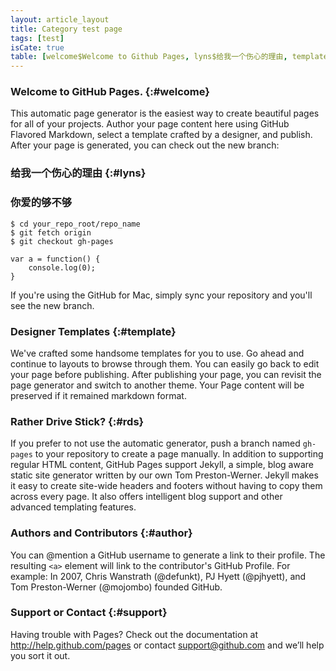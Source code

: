 ```yaml
---
layout: article_layout
title: Category test page
tags: [test]
isCate: true
table: [welcome$Welcome to Github Pages, lyns$给我一个伤心的理由, template$Designer Templates, rds$Rather Drive Stick, author$Authors and Contributors, support$Support or Contact]
---
```

### Welcome to GitHub Pages. {:#welcome}  
This automatic page generator is the easiest way to create beautiful pages for all of your projects. Author your page content here using GitHub Flavored Markdown, select a template crafted by a designer, and publish. After your page is generated, <!--more-->you can check out the new branch:

### 给我一个伤心的理由 {:#lyns} 
### 你爱的够不够

```
$ cd your_repo_root/repo_name
$ git fetch origin
$ git checkout gh-pages

var a = function() {
	console.log(0);
}
```
If you're using the GitHub for Mac, simply sync your repository and you'll see the new branch.

### Designer Templates {:#template} 
We've crafted some handsome templates for you to use. Go ahead and continue to layouts to browse through them. You can easily go back to edit your page before publishing. After publishing your page, you can revisit the page generator and switch to another theme. Your Page content will be preserved if it remained markdown format.

### Rather Drive Stick? {:#rds} 
If you prefer to not use the automatic generator, push a branch named `gh-pages` to your repository to create a page manually. In addition to supporting regular HTML content, GitHub Pages support Jekyll, a simple, blog aware static site generator written by our own Tom Preston-Werner. Jekyll makes it easy to create site-wide headers and footers without having to copy them across every page. It also offers intelligent blog support and other advanced templating features.

### Authors and Contributors {:#author} 
You can @mention a GitHub username to generate a link to their profile. The resulting `<a>` element will link to the contributor's GitHub Profile. For example: In 2007, Chris Wanstrath (@defunkt), PJ Hyett (@pjhyett), and Tom Preston-Werner (@mojombo) founded GitHub.

### Support or Contact {:#support} 
Having trouble with Pages? Check out the documentation at http://help.github.com/pages or contact support@github.com and we’ll help you sort it out.